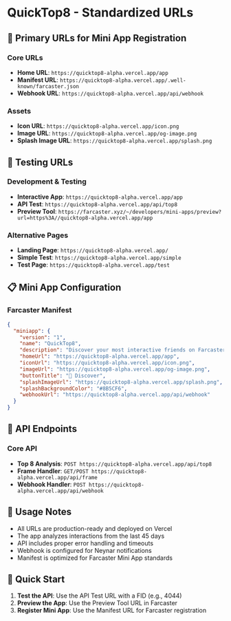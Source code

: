 # QuickTop8 - Standardized URLs

## 🎯 Primary URLs for Mini App Registration

### Core URLs
- **Home URL**: `https://quicktop8-alpha.vercel.app/app`
- **Manifest URL**: `https://quicktop8-alpha.vercel.app/.well-known/farcaster.json`
- **Webhook URL**: `https://quicktop8-alpha.vercel.app/api/webhook`

### Assets
- **Icon URL**: `https://quicktop8-alpha.vercel.app/icon.png`
- **Image URL**: `https://quicktop8-alpha.vercel.app/og-image.png`
- **Splash Image URL**: `https://quicktop8-alpha.vercel.app/splash.png`

## 🧪 Testing URLs

### Development & Testing
- **Interactive App**: `https://quicktop8-alpha.vercel.app/app`
- **API Test**: `https://quicktop8-alpha.vercel.app/api/top8`
- **Preview Tool**: `https://farcaster.xyz/~/developers/mini-apps/preview?url=https%3A//quicktop8-alpha.vercel.app/app`

### Alternative Pages
- **Landing Page**: `https://quicktop8-alpha.vercel.app/`
- **Simple Test**: `https://quicktop8-alpha.vercel.app/simple`
- **Test Page**: `https://quicktop8-alpha.vercel.app/test`

## 📋 Mini App Configuration

### Farcaster Manifest
```json
{
  "miniapp": {
    "version": "1",
    "name": "QuickTop8",
    "description": "Discover your most interactive friends on Farcaster (last 45 days)",
    "homeUrl": "https://quicktop8-alpha.vercel.app/app",
    "iconUrl": "https://quicktop8-alpha.vercel.app/icon.png",
    "imageUrl": "https://quicktop8-alpha.vercel.app/og-image.png",
    "buttonTitle": "🎯 Discover",
    "splashImageUrl": "https://quicktop8-alpha.vercel.app/splash.png",
    "splashBackgroundColor": "#8B5CF6",
    "webhookUrl": "https://quicktop8-alpha.vercel.app/api/webhook"
  }
}
```

## 🔧 API Endpoints

### Core API
- **Top 8 Analysis**: `POST https://quicktop8-alpha.vercel.app/api/top8`
- **Frame Handler**: `GET/POST https://quicktop8-alpha.vercel.app/api/frame`
- **Webhook Handler**: `POST https://quicktop8-alpha.vercel.app/api/webhook`

## 📝 Usage Notes

- All URLs are production-ready and deployed on Vercel
- The app analyzes interactions from the last 45 days
- API includes proper error handling and timeouts
- Webhook is configured for Neynar notifications
- Manifest is optimized for Farcaster Mini App standards

## 🚀 Quick Start

1. **Test the API**: Use the API Test URL with a FID (e.g., 4044)
2. **Preview the App**: Use the Preview Tool URL in Farcaster
3. **Register Mini App**: Use the Manifest URL for Farcaster registration 